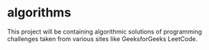 # algorithms
This project will be containing algorithmic solutions of programming challenges taken from various sites like GeeksforGeeks LeetCode.
